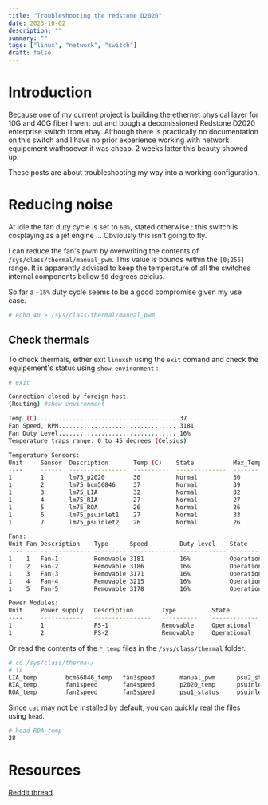 ```yaml
---
title: "Troubleshooting the redstone D2020"
date: 2023-10-02
description: ""
summary: ""
tags: ["linux", "network", "switch"]
draft: false
---
```


# Introduction

Because one of my current project is building the ethernet physical layer for 10G and 40G fiber I went out and bough
a decomissioned Redstone D2020 enterprise switch from ebay.
Although there is practically no documentation on this switch and I have no prior experience working with
network equipement wathsoever it was cheap. 
2 weeks latter this beauty showed up.

These posts are about troubleshooting my way into a working configuration.


# Reducing noise

At idle the fan duty cycle is set to `60%`, stated otherwise : this switch is cosplaying as a jet engine ... 
Obviously this isn't going to fly.

I can reduce the fan's pwm by overwriting the contents of `/sys/class/thermal/manual_pwm`. This
value is bounds within the `[0;255]` range. 
It is apparently advised to keep the temperature of all the switches internal components bellow `50` degrees celcius.

So far a `~15%` duty cycle seems to be a good compromise given my use case.
```sh
# echo 40 > /sys/class/thermal/manual_pwm
```

## Check thermals

To check thermals, either exit `linuxsh` using the `exit` comand and check the equipement's status using `show environment` :
```sh
# exit

Connection closed by foreign host.
(Routing) #show environment

Temp (C)....................................... 37
Fan Speed, RPM................................. 3181
Fan Duty Level................................. 16%
Temperature traps range: 0 to 45 degrees (Celsius)

Temperature Sensors:
Unit     Sensor  Description       Temp (C)    State           Max_Temp (C)
----     ------  ----------------  ----------  --------------  --------------
1        1       lm75_p2020        30          Normal          30
1        2       lm75_bcm56846     37          Normal          39
1        3       lm75_LIA          32          Normal          32
1        4       lm75_RIA          27          Normal          27
1        5       lm75_ROA          26          Normal          26
1        6       lm75_psuinlet1    27          Normal          33
1        7       lm75_psuinlet2    26          Normal          26

Fans:
Unit Fan Description    Type      Speed         Duty level    State
---- --- -------------- --------- ------------- ------------- --------------
1    1   Fan-1          Removable 3181          16%           Operational
1    2   Fan-2          Removable 3186          16%           Operational
1    3   Fan-3          Removable 3171          16%           Operational
1    4   Fan-4          Removable 3215          16%           Operational
1    5   Fan-5          Removable 3178          16%           Operational

Power Modules:
Unit     Power supply   Description        Type          State
----     ------------   ----------------   ----------    --------------
1        1              PS-1               Removable     Operational
1        2              PS-2               Removable     Operational
```

Or read the contents of the `*_temp` files in the `/sys/class/thermal` folder.
```sh
# cd /sys/class/thermal/
# ls
LIA_temp        bcm56846_temp   fan3speed       manual_pwm      psu2_status
RIA_temp        fan1speed       fan4speed       p2020_temp      psuinlet1_temp
ROA_temp        fan2speed       fan5speed       psu1_status     psuinlet2_temp
```
Since `cat` may not be installed by default, you can quickly real the files using `head`.
```sh
# head ROA_temp
28
```

# Resources 

[Reddit thread](https://www.reddit.com/r/homelab/comments/jzv2wv/redstone_d2020_48x_10gbe_sfp_4x_qsfp_switch/)
